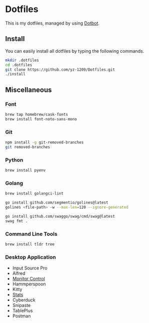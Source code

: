 # Dotfiles

This is my dotfiles, managed by using [Dotbot](https://github.com/anishathalye/dotbot#getting-started).

## Install

You can easily install all dotfiles by typing the following commands.

```bash
mkdir .dotfiles
cd .dotfiles
git clone https://github.com/yz-1209/Dotfiles.git
./install
```

## Miscellaneous

### Font
```bash
brew tap homebrew/cask-fonts
brew install font-noto-sans-mono
```

### Git

```bash
npm install -g git-removed-branches
git removed-branches
```

### Python

```bash
brew install pyenv
```

### Golang

```bash
brew install golangci-lint

go install github.com/segmentio/golines@latest
golines <file-path> -w --max-len=120 --ignore-generated

go install github.com/swaggo/swag/cmd/swag@latest
swag fmt .
```

### Command Line Tools

```bash
brew install tldr tree
```

### Desktop Application
- Input Source Pro
- Alfred
- [Monitor Control](https://github.com/MonitorControl/MonitorControl)
- Hammperspoon
- Kitty
- [Stats](https://github.com/exelban/stats)
- Cyberduck
- Snipaste
- TablePlus
- Postman
